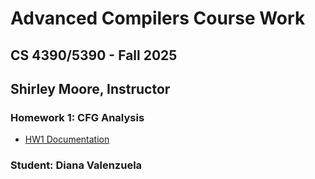 # Advanced Compilers Course Work

## CS 4390/5390 - Fall 2025
## Shirley Moore, Instructor

### Homework 1: CFG Analysis
- [HW1 Documentation](./hw1/README.md)

### Student: Diana Valenzuela

